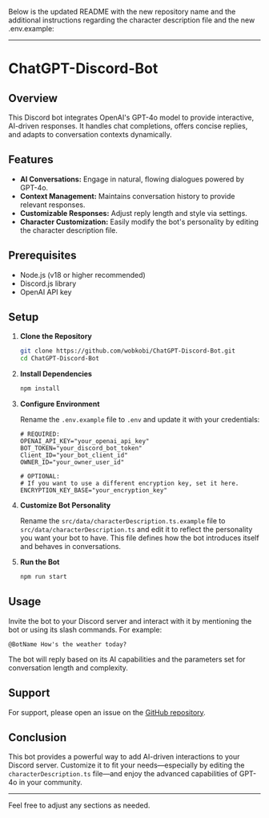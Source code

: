 Below is the updated README with the new repository name and the additional instructions regarding the character description file and the new .env.example:

---

# ChatGPT-Discord-Bot

## Overview

This Discord bot integrates OpenAI's GPT-4o model to provide interactive, AI-driven responses. It handles chat completions, offers concise replies, and adapts to conversation contexts dynamically.

## Features

- **AI Conversations:** Engage in natural, flowing dialogues powered by GPT-4o.
- **Context Management:** Maintains conversation history to provide relevant responses.
- **Customizable Responses:** Adjust reply length and style via settings.
- **Character Customization:** Easily modify the bot's personality by editing the character description file.

## Prerequisites

- Node.js (v18 or higher recommended)
- Discord.js library
- OpenAI API key

## Setup

1. **Clone the Repository**

   ```bash
   git clone https://github.com/wobkobi/ChatGPT-Discord-Bot.git
   cd ChatGPT-Discord-Bot
   ```

2. **Install Dependencies**

   ```bash
   npm install
   ```

3. **Configure Environment**

   Rename the `.env.example` file to `.env` and update it with your credentials:

   ```env
   # REQUIRED:
   OPENAI_API_KEY="your_openai_api_key"
   BOT_TOKEN="your_discord_bot_token"
   Client_ID="your_bot_client_id"
   OWNER_ID="your_owner_user_id"

   # OPTIONAL:
   # If you want to use a different encryption key, set it here.
   ENCRYPTION_KEY_BASE="your_encryption_key"
   ```

4. **Customize Bot Personality**

   Rename the `src/data/characterDescription.ts.example` file to `src/data/characterDescription.ts` and edit it to reflect the personality you want your bot to have. This file defines how the bot introduces itself and behaves in conversations.

5. **Run the Bot**

   ```bash
   npm run start
   ```

## Usage

Invite the bot to your Discord server and interact with it by mentioning the bot or using its slash commands. For example:

```
@BotName How's the weather today?
```

The bot will reply based on its AI capabilities and the parameters set for conversation length and complexity.

## Support

For support, please open an issue on the [GitHub repository](https://github.com/wobkobi/ChatGPT-Discord-Bot).

## Conclusion

This bot provides a powerful way to add AI-driven interactions to your Discord server. Customize it to fit your needs—especially by editing the `characterDescription.ts` file—and enjoy the advanced capabilities of GPT-4o in your community.

---

Feel free to adjust any sections as needed.
